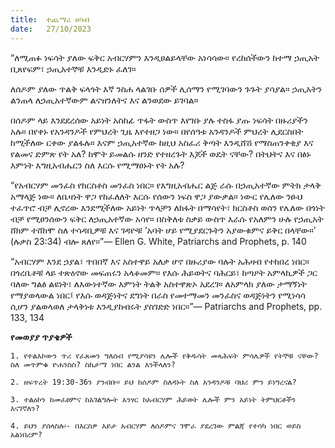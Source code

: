 ```yaml
---
title:  ተጨማሪ ሀሳብ
date:   27/10/2023
---
```


“ለሚጠፉ ነፍሳት ያለው ፍቅር አብርሃምን እንዲፀልይላቸው አነሳሳው። የረከሰችውን ከተማ ኃጢአት ቢጸየፍም፣ ኃጢአተኞቹ እንዲድኑ ፈለገ።

ለሰዶም ያለው ጥልቅ ፍላጎት እኛ ንስሐ ላልገቡ ሰዎች ሊሰማን የሚገባውን ጉጉት ያሳያል። ኃጢአትን ልንጠላ ለኃጢአተኛውም ልናዝንለትና እና ልንወደው ይገባል።

በሰዶም ላይ እንደደረሰው አይነት አስከፊ ጥፋት ውስጥ እየገቡ ያሉ ተስፋ ያጡ ነፍሳት በዙሪያችን አሉ። በየቀኑ የአንዳንዶች የምህረት ጊዜ እየተዘጋ ነው። በየሰዓቱ አንዳንዶች ምህረት ሊደርስበት ከሚችለው ርቀው ያልፋሉ። እናም ኃጢአተኛው ከዚህ አስፈሪ ቅጣት እንዲሸሽ የማስጠንቀቂያ እና የልመና ድምጽ የት አለ? ከሞት ይመልሱ ዘንድ የተዘረጉት እጆች ወዴት ናቸው? በትህትና እና በፅኑ እምነት እግዚአብሔርን ስለ እርሱ የሚማፀኑት የት አሉ?

“የአብርሃም መንፈስ የክርስቶስ መንፈስ ነበር። የእግዚአብሔር ልጅ ራሱ በኃጢአተኛው ምትክ ታላቅ አማላጅ ነው። ለቤዛነት ዋጋ የከፈለለት እርሱ የሰውን ነፍስ ዋጋ ያውቃል። ነውር የሌለው ንፁህ ተፈጥሮ ብቻ ሊኖረው እንደሚችለው አይነት ጥላቻን ለክፋት በማሳየት፣ ክርስቶስ ወሰን የሌለው በጎነት ብቻ የሚፀንሰውን ፍቅር ለኃጢአተኛው አሳየ። በስቅለቱ ስቃይ ውስጥ እራሱ የአለምን ሁሉ የኃጢአት ሸክም ተሸክሞ ስለ ተሳዳቢዎቹ እና ገዳዮቹ ‘አባት ሆይ የሚያደርጉትን አያውቁምና ይቅር በላቸው።’ (ሉቃስ 23:34) ብሎ ጸለየ።”— Ellen G. White, Patriarchs and Prophets, p. 140

“አብርሃም እንደ ኃያል፣ ጥበበኛ እና አስተዋይ አለቃ ሆኖ በዙሪያው ባሉት አሕዛብ የተከበረ ነበር። በጎረቤቶቹ ላይ ተጽዕኖው መፍጠሩን አላቆመም። የእሱ ሕይወትና ባሕርይ፣ ከጣዖት አምላኪዎች ጋር ባለው ግልፅ ልዩነት፣ ለእውነተኛው እምነት ትልቅ አስተዋጽኦ አደረገ። ለአምላክ ያለው ታማኝነት የማያወላውል ነበር፤ የእሱ ወዳጅነትና ደግነት በራስ የመተማመን መንፈስና ወዳጅነትን የሚነሳሳ ሲሆን ያልወላወለ ታላቅነቱ እንዲያከብሩት ያስገድድ ነበር።”— Patriarchs and Prophets, pp. 133, 134

**የመወያያ ጥያቄዎች**

`1. የተልእኮውን ጥሪ የፈጸመን ግለሰብ የሚያሳዩን ሌሎች የቅዱሳት መጻሕፍት ምሳሌዎች የትኞቹ ናቸው? ስለ መጥምቁ ዮሐንስስ? ስኬታማ ነበር ልንል እንችላለን?`

`2. ዘፍጥረት 19:30-36ን ያንብቡ። ይህ ከሰዶም ስለዳኑት ስለ አንዳንዶቹ ባህሪ ምን ይነግረናል?`

`3. ተልዕኮን ከመፈፀምና ከአገልግሎት አንፃር ከአብርሃም ሕይወት ሌሎች ምን አይነት ትምህርቶችን እናገኛለን?`

`4. ይህን ያሰላስሉ፡- በእርስዎ እይታ አብርሃም ለሰዶምና ገሞራ ያደረገው ምልጃ የተሳካ ነበር ወይስ አልነበረም?`